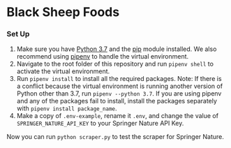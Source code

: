 # Black Sheep Foods

### Set Up
1. Make sure you have [Python 3.7](https://www.python.org/) and the [pip](https://pip.pypa.io/en/stable/) module installed. We also recommend using [pipenv](https://docs.pipenv.org/) to handle the virtual environment.
2. Navigate to the root folder of this repository and run `pipenv shell` to activate the virtual environment.
3. Run `pipenv install` to install all the required packages. Note: If there is a conflict because the virtual environment is running another version of Python other than 3.7, run `pipenv --python 3.7`. If you are using pipenv and any of the packages fail to install, install the packages separately with `pipenv install package_name`.
4. Make a copy of `.env-example`, rename it `.env`, and change the value of `SPRINGER_NATURE_API_KEY` to your Springer Nature API Key.

Now you can run `python scraper.py` to test the scraper for Springer Nature.
